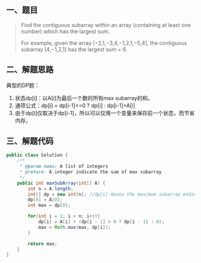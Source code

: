 ## 一、题目

> Find the contiguous subarray within an array (containing at least one number) which has the largest sum. 
>
> For example, given the array [−2,1,−3,4,−1,2,1,−5,4], the contiguous subarray [4,−1,2,1] has the largest sum = 6. 

## 二、解题思路

典型的DP题：

1. 状态dp[i]：以A[i]为最后一个数的所有max subarray的和。
2. 通项公式：dp[i] = dp[i-1]<=0 ? dp[i] : dp[i-1]+A[i]
3. 由于dp[i]仅取决于dp[i-1]，所以可以仅用一个变量来保存前一个状态，而节省内存。

## 三、解题代码

```java
public class Solution {
    /**
     * @param nums: A list of integers
     * @return: A integer indicate the sum of max subarray
     */
    public int maxSubArray(int[] A) {
        int n = A.length;
        int[] dp = new int[n]; //dp[i] means the maximum subarray ending with A[i];
        dp[0] = A[0];
        int max = dp[0];

        for(int i = 1; i < n; i++){
            dp[i] = A[i] + (dp[i - 1] > 0 ? dp[i - 1] : 0);
            max = Math.max(max, dp[i]);
        }

        return max;
    }
}
```

